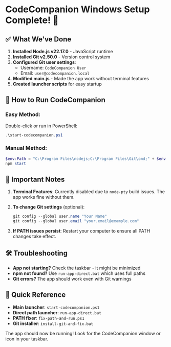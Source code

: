 # CodeCompanion Windows Setup Complete! 🎉

## ✅ What We've Done

1. **Installed Node.js v22.17.0** - JavaScript runtime
2. **Installed Git v2.50.0** - Version control system
3. **Configured Git user settings**:
   - Username: `CodeCompanion User`
   - Email: `user@codecompanion.local`
4. **Modified main.js** - Made the app work without terminal features
5. **Created launcher scripts** for easy startup

## 🚀 How to Run CodeCompanion

### Easy Method:
Double-click or run in PowerShell:
```powershell
.\start-codecompanion.ps1
```

### Manual Method:
```powershell
$env:Path = "C:\Program Files\nodejs;C:\Program Files\Git\cmd;" + $env:Path
npm start
```

## 📝 Important Notes

1. **Terminal Features**: Currently disabled due to `node-pty` build issues. The app works fine without them.

2. **To change Git settings** (optional):
   ```powershell
   git config --global user.name "Your Name"
   git config --global user.email "your.email@example.com"
   ```

3. **If PATH issues persist**: Restart your computer to ensure all PATH changes take effect.

## 🛠️ Troubleshooting

- **App not starting?** Check the taskbar - it might be minimized
- **npm not found?** Use `run-app-direct.bat` which uses full paths
- **Git errors?** The app should work even with Git warnings

## 📁 Quick Reference

- **Main launcher**: `start-codecompanion.ps1`
- **Direct path launcher**: `run-app-direct.bat`
- **PATH fixer**: `fix-path-and-run.ps1`
- **Git installer**: `install-git-and-fix.bat`

The app should now be running! Look for the CodeCompanion window or icon in your taskbar. 